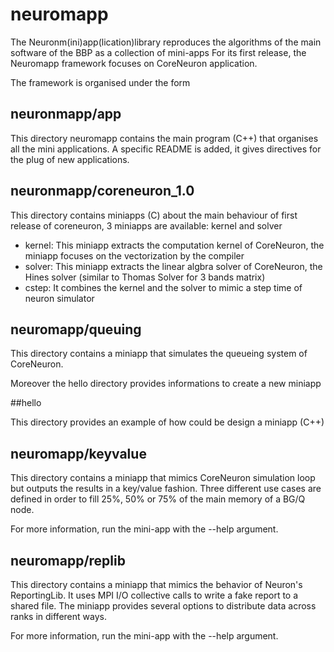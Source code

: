 # neuromapp
The Neuronm(ini)app(lication)library reproduces the algorithms of the main software of the BBP as a collection of mini-apps
For its first release, the Neuromapp framework focuses on CoreNeuron application.

The framework is organised under the form

## neuronmapp/app

This directory neuromapp contains the main program (C++) that organises all the mini
applications. A specific README is added, it gives directives for the plug
of new applications.

## neuronmapp/coreneuron_1.0

This directory contains miniapps (C)  about the main behaviour of first release
of coreneuron, 3 miniapps are available: kernel and solver

* kernel: This miniapp extracts the computation kernel of CoreNeuron, the miniapp focuses
	 	 on the vectorization by the compiler
* solver: This miniapp extracts the linear algbra solver of CoreNeuron, the Hines solver 
	         (similar to Thomas Solver for 3 bands matrix)
* cstep: It combines the kernel and the solver to mimic a step time of neuron simulator
	 
## neuromapp/queuing
	 
This directory contains a miniapp that simulates the queueing system of CoreNeuron.

Moreover the hello directory provides informations to create a new miniapp

##hello

This directory provides an example of how could be design a miniapp (C++)

## neuromapp/keyvalue

This directory contains a miniapp that mimics CoreNeuron simulation loop but outputs 
the results in a key/value fashion. Three different use cases are defined in order 
to fill 25%, 50% or 75% of the main memory of a BG/Q node.

For more information, run the mini-app with the --help argument.

## neuromapp/replib

This directory contains a miniapp that mimics the behavior of Neuron's ReportingLib. 
It uses MPI I/O collective calls to write a fake report to a shared file. The miniapp 
provides several options to distribute data across ranks in different ways.

For more information, run the mini-app with the --help argument.

